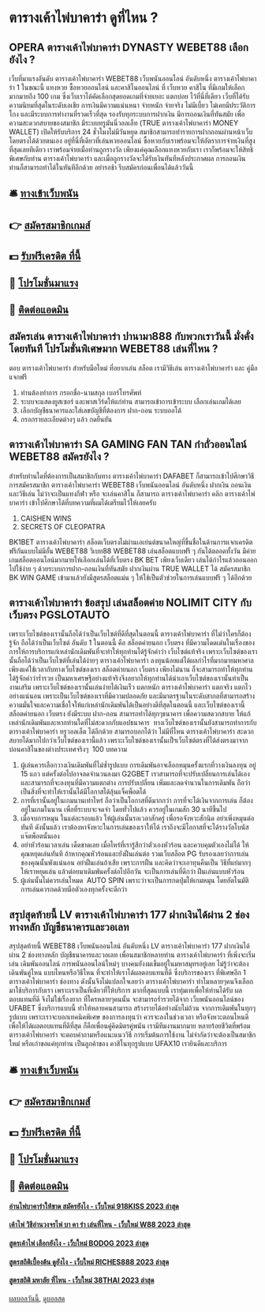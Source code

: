 # ตารางเค้าไพ่บาคาร่า ดูที่ไหน ?
## OPERA ตารางเค้าไพ่บาคาร่า DYNASTY WEBET88 เลือกยังไง ?
เว็บที่มาแรงอันดับ ตารางเค้าไพ่บาคาร่า WEBET88 เว็บพนันออนไลน์ อันดับหนึ่ง ตารางเค้าไพ่บาคาร่า 1 ในขณะนี้ แทงหวย ซื้อหวยออนไลน์ และคาสิโนออนไลน์ ที่ เว็บหวย คาสิโน ที่มีเกมให้เลือกมากมายถึง 100 เกม ซึ่งเว็บเราได้คัดเลือกสุดยอดเกมที่จ่ายเยอะ แตกบ่อย ไว้ที่นี่ที่เดียว เว็บที่ได้รับความนิยมที่สุดในระดับเอเชีย การเงินมีความแน่นหนา จ่ายหนัก จ่ายจริง ไม่มีเบี้ยว ไม่เคยมีประวัติการโกง และมีระบบการทำงานที่รวดเร็วที่สุด รองรับทุกระบบการฝากเงิน มีการถอนเงินที่ทันสมัย เพื่อความสะดวกสบายของสมาชิก มีระบบทรูมันนี่วอลเล็ท (TRUE ตารางเค้าไพ่บาคาร่า MONEY WALLET) เปิดให้รับบริการ 24 ชั่วโมงไม่มีวันหยุด สมาชิกสามารถทำรายการฝากถอนผ่านหน้าเว็บโดยตรงได้ด้วยตนเอง อยู่ที่นี่ที่เดียวที่เล่นหวยออนไลน์ ซื้อหวยกับเราพร้อมจะให้อัตราการจ่ายเงินที่สูงที่สุดเลยทีเดียว เราพร้อมจ่ายเมื่อท่านถูกรางวัล เพียงแค่คุณเลือกแทงหวยกับเรา เราก็พร้อมจะให้สิทธิพิเศษกับท่าน ตารางเค้าไพ่บาคาร่า และเมื่อถูกรางวัลจะได้รับเงินทันทีหลังประกาศผล การถอนเงิน ท่านก็สามารถทำได้ในทันทีอีกด้วย อย่ารอช้า รีบสมัครก่อนเพื่อนได้แล้ววันนี้

## 🛎 [ทางเข้าเว็บพนัน](https://bit.ly/3SdLNi2)
## 👉 [สมัครสมาชิกเกมส์](https://bit.ly/3SdLNi2)
## 💵 [รับฟรีเครดิต ที่นี้](https://bit.ly/3dyRKHj)
## 👑 [โปรโมชั่นมาแรง](https://bit.ly/3dyRKHj)
## 📱 [ติดต่อแอดมิน](https://bit.ly/3dyRKHj)

## สมัครเล่น ตารางเค้าไพ่บาคาร่า ปานามา888 กับพวกเราวันนี้ มั่งคั่งโดยทันที โปรโมชั่นพิเศษมาก WEBET88 เล่นที่ไหน ?
ตอบ ตารางเค้าไพ่บาคาร่า สำหรับมือใหม่ ที่อยากเล่น สล็อต เรามีวิธีเล่น ตารางเค้าไพ่บาคาร่า และ คู่มือแจกฟรี
1. ท่านต้องทำการ กรอกชื่อ-นามสกุล เบอร์โทรศัพท์
2. ระบบจะแสดงยูสเซอร์ และพาสเวิร์ดให้แก่ท่าน สามารถเข้าการเข้าระบบ เลือกเล่นเกมได้เลย
3. เลือกบัญชีธนาคารและใส่เลขบัญชีที่ต้องการ ฝาก-ถอน ระบบออโต้
4. กรอกรายละเอียดต่างๆ แล้ว กดยืนยัน

## ตารางเค้าไพ่บาคาร่า SA GAMING FAN TAN กำถั่วออนไลน์ WEBET88 สมัครยังไง ?
สำหรับท่านใดที่ต้องการเป็นสมาชิกกับทาง ตารางเค้าไพ่บาคาร่า DAFABET ก็สามารถเข้าไปศึกษาวิธีการสมัครสมาชิก ตารางเค้าไพ่บาคาร่า WEBET88 เว็บพนันออนไลน์ อันดับหนึ่ง ฝากเงิน ถอนเงิน และวิธีเล่น ไม่ว่าจะเป็นแทงกีฬา หรือ จะเล่นคาสิโน ก็สามารถ ตารางเค้าไพ่บาคาร่า คลิก ตารางเค้าไพ่บาคาร่า เข้าไปศึกษาได้ที่บทความที่ผมได้เตรียมไว้ให้เลยครับ
1. CAISHEN WINS
2. SECRETS OF CLEOPATRA

BK1BET ตารางเค้าไพ่บาคาร่า สล็อตเว็บตรงไม่ผ่านเอเย่นต์ขนาดใหญ่ที่ขึ้นชื่อในด้านการแจกเครดิตฟรีกันแบบไม่มีอั้น WEBET88 วีเบท88 WEBET88 เล่นสล็อตแบบฟรี ๆ กันได้ตลอดทั้งวัน มีค่ายเกมสล็อตออนไลน์มากมายให้เลือกเล่นได้ที่เว็บตรง BK BET เพียงเว็บเดียว เล่นได้กำไรแล้วถอนออกไปใช้ง่าย ๆ ด้วยระบบการฝาก-ถอนเงินที่ทันสมัย ฝากเงินผ่าน TRUE WALLET ได้ สมัครสมาชิก BK WIN GAME เข้ามาแล้วยังมีสูตรสล็อตแม่น ๆ ให้ใช้เป็นตัวช่วยในการเล่นแบบฟรี ๆ ได้อีกด้วย

## ตารางเค้าไพ่บาคาร่า ข้อสรุป เล่นสล็อตค่าย NOLIMIT CITY กับเว็บตรง PGSLOTAUTO
เพราะเว็บไซต์ของเรานั้นถือได้ว่าเป็นเว็บไซต์ที่ดีที่สุดในตอนนี้ ตารางเค้าไพ่บาคาร่า ที่ไม่ว่าใครก็ต้องรู้จัก ถือได้ว่าเป็นเว็บไซต์ อันดับ 1 ในตอนนี้ คือ สล็อตค่ายนอก เว็บตรง ที่มีความโดดเด่นในเรื่องของการให้การบริการแก่เหล่านักเดิมพันที่จะทำให้ทุกท่านได้รู้จักคำว่า เว็บไซต์แท้จริง เพราะเว็บไซต์ของเรานั้นถือได้ว่าเป็นเว็บไซต์ที่เล่นได้ง่ายๆ ตารางเค้าไพ่บาคาร่า ลงทุนน้อยแต่ได้ผลกำไรที่มากมายมหาศาล เพียงแค่ใช้เวลากับทางเว็บไซต์ของเรา สล็อตค่ายนอก เว็บตรง เพียงไม่นาน ก็จะสามารถทำให้ทุกท่านได้รู้จักคำว่าร่ำรวย เป็นมหาเศรษฐีอย่างแท้จริงจึงอยากให้ทุกท่านได้นำเอาเว็บไซต์ของเรานั้นทำเป็นงานเสริม เพราะเว็บไซต์ของเรานั้นเล่นง่ายได้เงินเร็ว แตกหนัก ตารางเค้าไพ่บาคาร่า แตกจริง แตกไว อย่างแน่นอน เพราะเป็นเว็บไซต์ของเราที่มีความปลอดภัย และมีมาตรฐานในระดับสากลที่สามารถสร้างความมั่นใจและความเชื่อใจให้แก่เหล่านักเดิมพันได้เป็นอย่างดีที่สุดในตอนนี้ และเว็บไซต์ของเรานี้ สล็อตค่ายนอก เว็บตรง ยังมีระบบ ฝาก-ถอน สามารถทำได้ทุกๆธนาคาร เพื่อความสดวกสบาย ให้แก้เหล่านักเดิมพันและหากท่านใดที่ไม่สะดวกกับแอปธนาคาร  ทางเว็บไซต์ของเรานั้นยังสามารถทำการกับ ตารางเค้าไพ่บาคาร่า ทรูวอลเล็ต ได้อีกด้วย สามารถบอกได้ว่า ไม่มีที่ไหน ตารางเค้าไพ่บาคาร่า สะดวกสบายได้มากไปกว่าเว็บไซต์ของเรานี้แล้ว เพราะเว็บไซต์ของเรานั้นเป็ฯเว็บไซต์ตรงที่ได้ส่งตรงมาจากบ่อนคาสิโนของต่างประเทศจริงๆ  100
บทความ
1. ผู้เล่นควรเลือกวางเงินเดิมพันที่ไม่ซ้ำรูปแบบ การเดิมพันอาจเลือกหมุนครั้งแรกที่วางเงินลงทุน อยู่ 15 แถว แต่ครั้งต่อไปอาจลดจำนวนลงมา G2GBET เราสามารถที่จะปรับเปลี่ยนการเล่นได้เอง และสามารถที่จะลงทุนที่มีความแตกต่าง การปรับเปลี่ยน เพิ่มและลดจำนวนในการเดิมพัน ถือว่าเป็นสิ่งที่จะทำให้เรานั้นได้มีโอกาสได้ลุ้นแจ็คพ็อตได้
2. การที่เรานั้นอยู่ในเกมนานเท่าไหร่ ถือว่าเป็นโอกาสที่ดีมากกว่า การที่จะได้เงินจากการเล่น ก็ต้องอยู่ในเกมในนาน เพื่อที่ระบบจะจดจำ โดยทั่วไปแล้ว ควรอยู่ในเกมสัก 30 นาทีขึ้นไป
3. เมื่อจบการหมุน ในแต่ละรอบแล้ว ให้ผู้เล่นนั้นรอเวลาสักครู่ เพื่อรอจังหวะสักนิด อย่าเพิ่งหมุนต่อทันที ดังนั้นแล้ว เราต้องหาจังหวะในการเล่นของเราให้ได้ เราถึงจะมีโอกาสที่จะได้รางวัลโบนัสแจ๊ตพ็อตนั้นเอง
4. อย่าหัวร้อนเวลาเล่น เด็ดขาดเลย เมื่อไหร่ที่เรารู้สึกว่าตัวเองหัวร้อน และควบคุมตัวเองไม่ได้ ให้คุณหยุดเล่นทันที ถ้าหากคุณหัวร้อนและยังฝืนเล่นต่อ รวมเว็บสล็อต PG รับรองเลยว่าการเล่นของคุณนั้นพังแน่นอน อย่าฝืนเล่นถ้าเสีย เพราะการฝืน และคิดว่าจะเอาทุนคืนเป็น วิธีที่แย่มากๆ ให้เราหยุดเล่น แล้วต่อยมาเดิมพันครั้งต่อไปอีกวัน จะเป็นการเล่นที่ดีกว่า ฝืนเล่นแบบหัวร้อน
5. ผู้เล่นนั้นไม่ควรเล่นโหมด  AUTO SPIN เพราะว่าจะเป็นการกดปุ่มให้เกมหมุน โดยอัตโนมัติ การเล่นควรกดด้วยมือตัวเองทุกครั้งจะดีกว่า

## สรุปสุดท้ายนี้ LV ตารางเค้าไพ่บาคาร่า 177 ฝากเงินได้ผ่าน 2 ช่องทางหลัก บัญชีธนาคารและวอเลท
สรุปสุดท้ายนี้ WEBET88 เว็บพนันออนไลน์ อันดับหนึ่ง LV ตารางเค้าไพ่บาคาร่า 177 ฝากเงินได้ผ่าน 2 ช่องทางหลัก บัญชีธนาคารและวอเลท เพื่อนสมาชิกหลายท่าน ตารางเค้าไพ่บาคาร่า ที่เพิ่งจะเริ่มเล่น เดิมพันออนไลน์ การพนันออนไลน์ใหม่ๆ บางคนยังงมเข็มอยู่ในมหาสมุทรอยู่เลย ไม่รู้ว่าจะต้องเดินพันคู่ไหน แบบไหนหรือวิธีไหน ที่จะทำให้เราได้ผลตอบแทนที่ดี ซึ่งบริการของเรา ที่พิเศษอีก 1 ตารางเค้าไพ่บาคาร่า ช่องทาง
ดังนั้นจึงไม่แปลกใจเลยว่า ตารางเค้าไพ่บาคาร่า ทำไมหลายๆคนจึงเลือก มาใช้บริการกับเรา เพราะเราเป็นที่เดียวที่ให้บริการ มากที่สุดแบบนี้ เราทุ่มเทเพื่อให้ท่านได้รับ ผลตอบแทนที่ดี จึงไม่ใช่เรื่องยาก ที่ใครหลายๆคนนั้น จะสามารถร่ำรวยได้จาก เว็บพนันออนไลน์ของ UFABET
ซึ่งบริการแบบนี้ ทำให้หลายคนสามารถ สร้างรายได้อย่างนับไม่ถ้วน จากการเดิมพันในทุกๆรูปแบบ เพราะเราจะบอกเทคนิคพิเศษ ของการลงทุนว่า ควรจะลงในช่วงเวลา หรือจังหวะตอนไหนดี เพื่อให้ได้ผลตอบแทนที่ดีที่สุด
ก็คือเพื่อนคู่คิดมิตรคู่พนัน เรามีทีมงานมากมาย หลายร้อยชีวิตที่พร้อม ตารางเค้าไพ่บาคาร่า จะตอบคำถามหรือแนะแนววิธี การเริ่มต้นการใช้งาน ไม่จำกัดว่าจะต้องเป็นสมาชิกใหม่ หรือเก่าขอแค่ทุกท่าน เป็นลูกค้าของ คาสิโนทุกรูปแบบ UFAX10 เรายินดีและบริการ

## 🛎 [ทางเข้าเว็บพนัน](https://bit.ly/3SdLNi2)
## 👉 [สมัครสมาชิกเกมส์](https://bit.ly/3SdLNi2)
## 💵 [รับฟรีเครดิต ที่นี้](https://bit.ly/3dyRKHj)
## 👑 [โปรโมชั่นมาแรง](https://bit.ly/3dyRKHj)
## 📱 [ติดต่อแอดมิน](https://bit.ly/3dyRKHj)

#### [อ่านไพ่บาคาร่าให้ขาด สมัครยังไง - เว็บใหม่ 918KISS 2023 ล่าสุด](https://atom.io/themes/อ่านไพ่บาคาร่าให้ขาด%20สมัครยังไง%20-%20เว็บใหม่%20918kiss%202023%20ล่าสุด)
#### [เค้าไพ่ วิธีอ่านวงจรไพ่ บา คา ร่า เล่นที่ไหน - เว็บใหม่ W88 2023 ล่าสุด](https://atom.io/themes/เค้าไพ่%20วิธีอ่านวงจรไพ่%20บา%20คา%20ร่า%20เล่นที่ไหน%20-%20เว็บใหม่%20w88%202023%20ล่าสุด)
#### [สูตรเค้าไพ่ เลือกยังไง - เว็บใหม่ BODOG 2023 ล่าสุด](https://atom.io/themes/สูตรเค้าไพ่%20เลือกยังไง%20-%20เว็บใหม่%20bodog%202023%20ล่าสุด)
#### [สูตรสถิติเบื้องต้น ดูยังไง - เว็บใหม่ RICHES888 2023 ล่าสุด](https://atom.io/themes/สูตรสถิติเบื้องต้น%20ดูยังไง%20-%20เว็บใหม่%20riches888%202023%20ล่าสุด)
#### [สูตรสถิติ มหาลัย ที่ไหน - เว็บใหม่ 38THAI 2023 ล่าสุด](https://atom.io/themes/สูตรสถิติ%20มหาลัย%20ที่ไหน%20-%20เว็บใหม่%2038thai%202023%20ล่าสุด)

[ผลบอลวันนี้](https://siamsport.tv "ผลบอลวันนี้"), [ดูบอลสด](https://siamsport.tv/ดูบอลสด "ดูบอลสด")